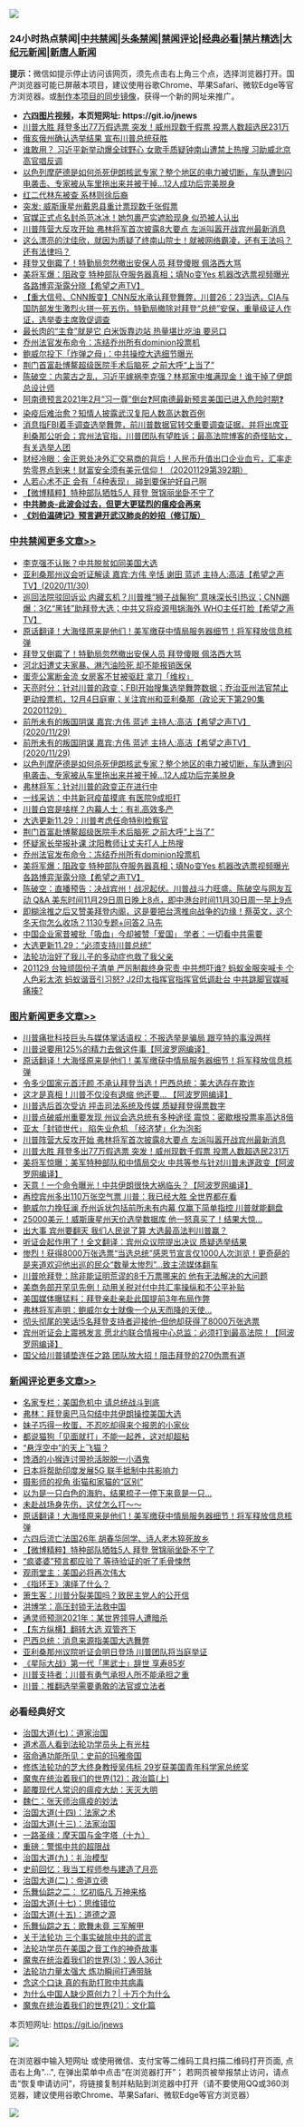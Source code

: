 ![](https://raw.githubusercontent.com/fqnews/bnews/master/64photo/fqnews-qr.jpg)

<div id="tt">
<h3>24小时热点禁闻|<a href="#%E4%B8%AD%E5%85%B1%E7%A6%81%E9%97%BB%E6%9B%B4%E5%A4%9A%E6%96%87%E7%AB%A0">中共禁闻</a>|<a href="#%E5%9B%BE%E7%89%87%E6%96%B0%E9%97%BB%E6%9B%B4%E5%A4%9A%E6%96%87%E7%AB%A0">头条禁闻</a>|<a href="#%E6%96%B0%E9%97%BB%E8%AF%84%E8%AE%BA%E6%9B%B4%E5%A4%9A%E6%96%87%E7%AB%A0">禁闻评论|<a href="#%E5%BF%85%E7%9C%8B%E7%BB%8F%E5%85%B8%E5%A5%BD%E6%96%87">经典必看|<a href="/video.md#%E7%A6%81%E7%89%87%E7%B2%BE%E9%80%89">禁片精选</a>|<a href="https://github.com/fqnews/djy/blob/master/gb/nf1351518.md#1">大纪元新闻</a>|<a href="https://github.com/fqnews/ntdtv/blob/master/gb/prog204.md#1">新唐人新闻</a></h3>
<div><b>提示：</b>微信如提示停止访问该网页，须先点击右上角三个点，选择浏览器打开。国产浏览器可能已屏蔽本项目，建议使用谷歌Chrome、苹果Safari、微软Edge等官方浏览器。或<a href="https://github.com/fqnews/bnews/blob/master/%E5%88%B6%E4%BD%9Cgit%E7%A6%81%E9%97%BB%E9%95%9C%E5%83%8F.md">制作本项目的同步镜像</a>，获得一个新的网址来推广。</div>
<ul>
<li><b><a href="http://d1.bdrive.tk/64.mp4" target="_blank">六四图片视频</a>，本页短网址: https://git.io/jnews</b></li>
<li><a href="/topimagenews/20201129/1439209.md">川普大胜 拜登多出77万假选票 突发！威州现数千假票 投票人数超选民231万</a></li>
<li><a href="/comments/20201130/1439302.md">俄亥俄州确认选举结果 宣布川普总统获胜</a></li>
<li><a href="/cnnews/20201129/1439169.md">谁敢用？ 习近平新举动爆全球野心 女歌手质疑钟南山遭禁上热搜 习助威北京高官唱反调</a></li>
<li><a href="/comments/20201130/1439252.md">以色列摩萨德是如何杀死伊朗核武专家？整个地区的电力被切断，车队遭到闪电袭击、专家被从车里拖出来并被干掉…12人成功后完美脱身</a></li>
<li><a href="/cnnews/20201129/1439139.md">红二代林东被查 系林则徐后裔</a></li>
<li><a href="/cnnews/20201129/1439121.md">突发: 威斯康星州戴恩县重计票现数千张假票</a></li>
<li><a href="/yule/20201130/1439269.md">官媒正式点名封杀范冰冰！她包裹严实遮脸现身 似恐被人认出</a></li>
<li><a href="/topimagenews/20201130/1439243.md">川普阵营大反攻开始 弗林将军首次披露8大要点 左派叫嚣开战宾州最新消息</a></li>
<li><a href="/bannedvideo/20201129/1439181.md">这么漂亮的沈佳欣，就因为质疑了终南山院士！就被网络霸凌，还有王法吗？还有法律吗？</a></li>
<li><a href="/cbnews/20201130/1439437.md">拜登又倒霉了！特勤局忽然撤出安保人员 拜登傻眼 佩洛西大骂</a></li>
<li><a href="/cbnews/20201130/1439298.md">美将军爆：阻政变 特种部队夺服务器真相；填No变Yes 机器改选票视频曝光 各路博弈渐露分晓【希望之声TV】</a></li>
<li><a href="/bannedvideo/20201130/1439289.md">【重大信号、CNN叛变】CNN反水承认拜登舞弊，川普26：23当选，CIA与国防部发生激烈火拼一死五伤，特勤局撤除对拜登“总统”安保，重量级证人作证，选举委主席敦促调查</a></li>
<li><a href="/lifebaike/20201129/1439108.md">最长肉的“主食”就是它 白米饭靠边站 热量堪比吃油 要忌口</a></li>
<li><a href="/cbnews/20201130/1439303.md">乔州法官发布命令：冻结乔州所有dominion投票机</a></li>
<li><a href="/taiwannews/20201129/1439155.md">鲍威尔投下「炸弹之母」：中共操控大选细节曝光</a></li>
<li><a href="/cbnews/20201130/1439305.md">荆门首富赴博鳌超级医院手术后脑死 之前大呼“上当了”</a></li>
<li><a href="/cbnews/20201129/1439168.md">陈破空：内蒙古之乱，习近平嫁祸李克强？林郑家中堆满现金！谁干掉了伊朗总设计师</a></li>
<li><a href="/bannedvideo/20201130/1439348.md">阿南德预言2021年2月“习一尊”倒台❓阿南德最新预言美国已进入危险时期❓</a></li>
<li><a href="/cbnews/20201129/1439136.md">染疫后难治愈？知情人披露武汉复阳人数高达数百例</a></li>
<li><a href="/bannedvideo/20201130/1439251.md">消息指FBI着手调查选举舞弊，前川普数据官转交重要调查证据，并将出席亚利桑那公听会；宾州法官指，川普团队有望胜诉；最高法院博客的奇怪贴文，有关选举人团</a></li>
<li><a href="/bannedvideo/20201129/1439111.md">财经冷眼：金正恩处决外汇交易商的背后！人民币升值出口企业血亏，汇率走势零界点到来！财富安全须有美元信仰！（20201129第392期）</a></li>
<li><a href="/funmedia/20201129/1439116.md">人若心术不正 会有「4种表现」 碰到要保护好自己啊</a></li>
<li><a href="/comments/20201130/1439469.md">【微博精粹】特种部队牺牲5人 拜登 贺锦丽坐卧不宁了</a></li>
<li><b><a href="/comments/20200211/1275071.md" target="_blank">中共肺炎-此波会过去，但更大更猛烈的瘟疫会再来</a></b></li>
<li><b><a href="/comments/20200207/1272816.md" target="_blank">《刘伯温碑记》预言避开武汉肺炎的妙招（修订版）</a></b></li>
</ul>
</div>

<div class="catlist">
<h3><a href="/cbnews/" target="_blank">中共禁闻</a><span><a href="/cbnews/" target="_blank" rel="nofollow">更多文章>></a></span></h3>
<ul>
<li><a href="/cbnews/20201130/1439513.md" target="_blank">李克强不认账？中共脱贫如同美国大选</a></li>
<li><a href="/cbnews/20201130/1439499.md" target="_blank">亚利桑那州议会听证解读 嘉宾:方伟 辛恬 谢田 蓝述 主持人:高洁【希望之声TV】(2020/11/30)</a></li>
<li><a href="/cbnews/20201130/1439494.md" target="_blank">巡回法院驳回诉讼  内藏玄机？川普推“狮子战鬣狗” 意味深长引热议；CNN踢爆：3亿“黑钱”助拜登大选；中共又将疫源甩锅海外 WHO主任打脸【希望之声TV】</a></li>
<li><a href="/comments/20201130/1439481.md" target="_blank">原话翻译！大海怪原来是他们！美军缴获中情局服务器细节！将军释放信息核弹</a></li>
<li><a href="/cbnews/20201130/1439437.md" target="_blank">拜登又倒霉了！特勤局忽然撤出安保人员 拜登傻眼 佩洛西大骂</a></li>
<li><a href="/cbnews/20201130/1439408.md" target="_blank">河北妇遭丈夫家暴、淋汽油险死 却不能报销医保</a></li>
<li><a href="/cbnews/20201130/1439363.md" target="_blank">蛋壳公寓断金流 女房客不甘被驱赶 拿刀「维权」</a></li>
<li><a href="/cbnews/20201130/1439361.md" target="_blank">天亮时分：针对川普的政变；FBI开始搜集选举舞弊数据；乔治亚州法官禁止更动投票机，12月4日庭审；关注宾州和亚利桑那（政论天下第290集 20201129）</a></li>
<li><a href="/cbnews/20201130/1439359.md" target="_blank">前所未有的叛国阴谋 嘉宾:方伟 蓝述 主持人:高洁【希望之声TV】(2020/11/29)</a></li>
<li><a href="/cbnews/20201130/1439344.md" target="_blank">前所未有的叛国阴谋  嘉宾:方伟 蓝述 主持人:高洁【希望之声TV】(2020/11/29)</a></li>
<li><a href="/comments/20201130/1439252.md" target="_blank">以色列摩萨德是如何杀死伊朗核武专家？整个地区的电力被切断，车队遭到闪电袭击、专家被从车里拖出来并被干掉…12人成功后完美脱身</a></li>
<li><a href="/cbnews/20201130/1439286.md" target="_blank">弗林将军：针对川普的政变正在进行中</a></li>
<li><a href="/cbnews/20201130/1439329.md" target="_blank">一线采访：中共新冠疫苗摸底 有医院9成拒打</a></li>
<li><a href="/cbnews/20201130/1439318.md" target="_blank">川普白宫是啥样？内幕人士：有礼高效多产</a></li>
<li><a href="/cbnews/20201130/1439309.md" target="_blank">大选更新11.29：川普考虑任命特别检察官</a></li>
<li><a href="/cbnews/20201130/1439305.md" target="_blank">荆门首富赴博鳌超级医院手术后脑死 之前大呼“上当了”</a></li>
<li><a href="/cbnews/20201130/1439304.md" target="_blank">怀疑家长举报补课 沈阳教师让丈夫打人上热搜</a></li>
<li><a href="/cbnews/20201130/1439303.md" target="_blank">乔州法官发布命令：冻结乔州所有dominion投票机</a></li>
<li><a href="/cbnews/20201130/1439298.md" target="_blank">美将军爆：阻政变 特种部队夺服务器真相；填No变Yes 机器改选票视频曝光 各路博弈渐露分晓【希望之声TV】</a></li>
<li><a href="/cbnews/20201130/1439282.md" target="_blank">陈破空：直播预告：决战宾州！战况起伏。川普战斗力旺盛。陈破空与网友互动 Q&amp;A 美东时间11月29日周日晚上8点，即中港台时间11月30日周一早上9点</a></li>
<li><a href="/cbnews/20201130/1439455.md" target="_blank">即糊涂推之后又赞美拜登内阁，这是要把台湾推向战争的边缘！蔡英文，这个冬天你怎么收场？1130专题+问答2  马先</a></li>
<li><a href="/cbnews/20201130/1439254.md" target="_blank">中国企业家昔被批「吸血」今却被赞「爱国」 学者：一切看中共需要</a></li>
<li><a href="/cbnews/20201129/1439213.md" target="_blank">大选更新11.29：“必须支持川普总统”</a></li>
<li><a href="/cbnews/20201129/1439122.md" target="_blank">法轮功治好了我儿子的多动症也救了我父亲</a></li>
<li><a href="/cbnews/20201129/1439179.md" target="_blank">201129 台独顽固份子清单 严厉制裁终身究责 中共想吓谁? 蚂蚁金服突喊卡 个人色彩太浓 蚂蚁谐音引习怒?  J2印太指挥官指挥官低调赴台 中共跳脚官媒喊痛揍?</a></li>

</ul>
</div>
<div class="catlist">
<h3><a href="/topimagenews/" target="_blank">图片新闻</a><span><a href="/topimagenews/" target="_blank" rel="nofollow">更多文章>></a></span></h3>
<ul>
<li><a href="/topimagenews/20201130/1439512.md" target="_blank">川普痛批科技巨头与媒体掌话语权：不报选举是骗局 跟亨特的事没两样</a></li>
<li><a href="/topimagenews/20201130/1439486.md" target="_blank">川普说要用125%的精力去做这件事【阿波罗网编译】</a></li>
<li><a href="/comments/20201130/1439481.md" target="_blank">原话翻译！大海怪原来是他们！美军缴获中情局服务器细节！将军释放信息核弹</a></li>
<li><a href="/topimagenews/20201130/1439454.md" target="_blank">令多少国家元首汗颜 不承认拜登当选！巴西总统：美大选存在欺诈</a></li>
<li><a href="/topimagenews/20201130/1439362.md" target="_blank">这才是真相！川普不仅没有退缩 他还要… 【阿波罗网编译】</a></li>
<li><a href="/topimagenews/20201130/1439300.md" target="_blank">川普选后首次受访 抨击司法系统及传媒 质疑拜登得票数字</a></li>
<li><a href="/topimagenews/20201130/1439290.md" target="_blank">川普点破威州重要发现 州议会选总统有多种途径 震惊：密歇根投票率高达8倍</a></li>
<li><a href="/topimagenews/20201130/1439271.md" target="_blank">亚太「封锁世代」 陷失业危机 「经济梦」化为泡影</a></li>
<li><a href="/topimagenews/20201130/1439243.md" target="_blank">川普阵营大反攻开始 弗林将军首次披露8大要点 左派叫嚣开战宾州最新消息</a></li>
<li><a href="/topimagenews/20201129/1439209.md" target="_blank">川普大胜 拜登多出77万假选票 突发！威州现数千假票 投票人数超选民231万</a></li>
<li><a href="/topimagenews/20201129/1439098.md" target="_blank">美将军惊曝：美军特种部队和中情局交火 中共等参与针对川普未遂政变【阿波罗网编译】</a></li>
<li><a href="/topimagenews/20201129/1439062.md" target="_blank">天意！一个命令曝光！中共伊朗很快大祸临头？【阿波罗网编译】</a></li>
<li><a href="/topimagenews/20201129/1438889.md" target="_blank">再控宾州多出110万张空气票 川普：我已经大胜 全世界都在看</a></li>
<li><a href="/topimagenews/20201129/1438851.md" target="_blank">鲍威尔力挽狂澜 乔州诉状包括前所未有内幕 仅赢下简单指控 川普就能翻盘</a></li>
<li><a href="/topimagenews/20201128/1438779.md" target="_blank">25000美元！威斯康星州天价选举数据库 他一怒真买了！结果大惊…</a></li>
<li><a href="/topimagenews/20201128/1438742.md" target="_blank">出大事 宾州要翻天 我们人民说了算 大选最高法判川普赢？</a></li>
<li><a href="/topimagenews/20201128/1438585.md" target="_blank">听证会起作用了！全文翻译：宾州众议院提出决议 质疑选举结果</a></li>
<li><a href="/comments/20201128/1438507.md" target="_blank">惨烈！获得8000万张选票“当选总统”感恩节宣言仅1000人次浏览！更奇葩的是夹道欢迎他出巡的民众“数量太惨烈”…致主流媒体翻车</a></li>
<li><a href="/topimagenews/20201128/1438467.md" target="_blank">川普呛拜登：除非能证明荒谬的8千万票哪来的 他有无法解决的大问题</a></li>
<li><a href="/topimagenews/20201128/1438318.md" target="_blank">美商务部开罕见先例！动用关税对付中共汇率操纵和不公平补贴</a></li>
<li><a href="/topimagenews/20201128/1438282.md" target="_blank">美国媒体曝猛料：拜登亲赴亲赴此国提前3年布局作弊</a></li>
<li><a href="/topimagenews/20201127/1438070.md" target="_blank">弗林将军声明：鲍威尔女士就像一个从天而降的天使…</a></li>
<li><a href="/topimagenews/20201127/1438026.md" target="_blank">彻头彻尾的笑话!5名拜登支持者迎接他&#8211;但他却获得了8000万张选票</a></li>
<li><a href="/topimagenews/20201127/1437920.md" target="_blank">宾州听证会上震撼发言 愿北约联合情报中心总监：必须打到最高法院！【阿波罗网编译】</a></li>
<li><a href="/topimagenews/20201126/1437670.md" target="_blank">国父给川普铺垫连任之路 团队放大招！阻击拜登的270伪票有道</a></li>

</ul>
</div>
<div class="catlist">
<h3><a href="/comments/" target="_blank">新闻评论</a><span><a href="/comments/" target="_blank" rel="nofollow">更多文章>></a></span></h3>
<ul>
<li><a href="/comments/20201130/1439532.md" target="_blank">名家专栏：美国危机中 请总统战斗到底</a></li>
<li><a href="/comments/20201130/1439525.md" target="_blank">弗林：拜登奥巴马勾结中共伊朗操控美国大选</a></li>
<li><a href="/comments/20201130/1439524.md" target="_blank">妹子巧得一枚蛋，不忍吃却得来个报恩的小家伙</a></li>
<li><a href="/comments/20201130/1439523.md" target="_blank">都说猫狗「见面就打」不能一起养，这对却超粘</a></li>
<li><a href="/comments/20201130/1439522.md" target="_blank">“悬浮空中”的天上飞猫？</a></li>
<li><a href="/comments/20201130/1439521.md" target="_blank">馋酒的小猴连讨带抢活脱脱一小酒鬼</a></li>
<li><a href="/comments/20201130/1439507.md" target="_blank">日本将帮助印度发展5G 联手抵制中共影响力</a></li>
<li><a href="/comments/20201130/1439506.md" target="_blank">摄影师的视角 街猫和家猫的“区别”</a></li>
<li><a href="/comments/20201130/1439505.md" target="_blank">以为是一只白色的海豹，结果梳子一停下来竟是一只&#8230;</a></li>
<li><a href="/comments/20201130/1439491.md" target="_blank">未赴战场身先伤，这仗怎么打～～</a></li>
<li><a href="/comments/20201130/1439481.md" target="_blank">原话翻译！大海怪原来是他们！美军缴获中情局服务器细节！将军释放信息核弹</a></li>
<li><a href="/comments/20201130/1439473.md" target="_blank">六四后流亡法国26年 胡春华同学、诗人老木猝死故乡</a></li>
<li><a href="/comments/20201130/1439469.md" target="_blank">【微博精粹】特种部队牺牲5人 拜登 贺锦丽坐卧不宁了</a></li>
<li><a href="/comments/20201130/1439448.md" target="_blank">“疯婆婆”预言都应验了 等待验证的听了毛骨悚然</a></li>
<li><a href="/comments/20201130/1439425.md" target="_blank">观雨堂主：美国必将再次伟大</a></li>
<li><a href="/comments/20201130/1439424.md" target="_blank">《指环王》演绎了什么？</a></li>
<li><a href="/comments/20201130/1439421.md" target="_blank">箫生客：川普分裂美国吗？致民主党人的公开信</a></li>
<li><a href="/comments/20201130/1439380.md" target="_blank">洪博学：高压封锁无法救中国</a></li>
<li><a href="/comments/20201130/1439379.md" target="_blank">通灵师预测2021年：某世界领导人遭暗杀</a></li>
<li><a href="/comments/20201130/1439373.md" target="_blank">【东方纵横】翻转大选 双管齐下</a></li>
<li><a href="/comments/20201130/1439366.md" target="_blank">巴西总统：消息来源指美国大选舞弊</a></li>
<li><a href="/comments/20201130/1439353.md" target="_blank">亚利桑那州议院听证会明日登场 川普团队将当庭举证</a></li>
<li><a href="/comments/20201130/1439352.md" target="_blank">《星际大战》第一代「黑武士」辞世 享寿85岁</a></li>
<li><a href="/comments/20201130/1439340.md" target="_blank">川普支持者：川普有勇气承担人所不能承担之重</a></li>
<li><a href="/comments/20201130/1439339.md" target="_blank">川普：推翻选举需要勇敢的法官或立法者</a></li>

</ul>
</div>

<div class="catlist">
<h3>必看经典好文</h3>
<ul>
<li><a href="/cbnews/20190424/913985.md" target="_blank">治国大道(七)：道家治国</a></li>
<li><a href="/comments/20200227/1284657.md" target="_blank">道术高人看到法轮功学员头上有光柱</a></li>
<li><a href="/cbnews/20180711/970353.md" target="_blank">宿命通功能所见：史前的玛雅帝国</a></li>
<li><a href="/comments/20190517/1129285.md" target="_blank">修炼法轮功的芝大终身教授吴伟标 29岁获美国青年科学家总统奖</a></li>
<li><a href="/topimagenews/20180601/951286.md" target="_blank">魔鬼在统治着我们的世界(12)：政治篇(上)</a></li>
<li><a href="/comments/20200619/783185.md" target="_blank">颠覆现代人常识的瘟疫大劫：天灭大明</a></li>
<li><a href="/comments/20200224/1282494.md" target="_blank">魏仁：张天师治瘟疫的妙法</a></li>
<li><a href="/cbnews/20180320/916962.md" target="_blank">治国大道(十四)：法家之术</a></li>
<li><a href="/cbnews/20180319/916654.md" target="_blank">治国大道(十三)：法家治国</a></li>
<li><a href="/topimagenews/20180327/919935.md" target="_blank">一路圣缘：摩天国与金字塔（十九）</a></li>
<li><a href="/comments/20200717/1362287.md" target="_blank">重磅：警惕中共的超限战</a></li>
<li><a href="/cbnews/20180315/914943.md" target="_blank">治国大道(九)：礼治模型</a></li>
<li><a href="/aomi/history/20141104/323033.md" target="_blank">史前回忆：我当工程师参与建造了月亮</a></li>
<li><a href="/cbnews/20180308/911611.md" target="_blank">治国大道(二)：帝道立德</a></li>
<li><a href="/tculture/20170711/790081.md" target="_blank">乐舞仙踪之二： 忆初临凡 万神来格</a></li>
<li><a href="/comments/20201110/1428674.md" target="_blank">治国大道(十七)：思维错位</a></li>
<li><a href="/topimagenews/20180322/917868.md" target="_blank">治国大道(十五)：道德之源</a></li>
<li><a href="/tculture/20170715/791820.md" target="_blank">乐舞仙踪之五：歌舞未竟 三军解甲</a></li>
<li><a href="/cbnews/20200703/1354907.md" target="_blank">关于法轮功 三个事实破除中共的谎言</a></li>
<li><a href="/comments/20200511/1326751.md" target="_blank">法轮功学员在美国之音工作的神奇故事</a></li>
<li><a href="/topimagenews/20180521/945342.md" target="_blank">魔鬼在统治着我们的世界(3)：毁人36计</a></li>
<li><a href="/cbnews/20200816/1381005.md" target="_blank">法轮功力量太强大 炼功瞬间打通带脉</a></li>
<li><a href="/comments/20200707/1357090.md" target="_blank">念这个口诀 真的有助打败中共病毒</a></li>
<li><a href="/ssgc/20200715/1360940.md" target="_blank">为什么中国人缺少原创力？| 十万个为什么</a></li>
<li><a href="/comments/20180802/980476.md" target="_blank">魔鬼在统治着我们的世界(21)：文化篇</a></li>

</ul>
</div>

本页短网址: https://git.io/jnews

![](https://raw.githubusercontent.com/fqnews/bnews/master/64photo/fqnews-qr.jpg)

在浏览器中输入短网址 或使用微信、支付宝等二维码工具扫描二维码打开页面, 点击右上角"...", 在弹出菜单中点击“在浏览器打开”； 若网页被举报禁止访问，请点击“恢复申请访问”，将链接复制并粘贴到浏览器中打开（请不要使用QQ或360浏览器，建议使用谷歌Chrome、苹果Safari、微软Edge等官方浏览器）

![](https://raw.githubusercontent.com/fqnews/bnews/master/64photo/wx.jpg)